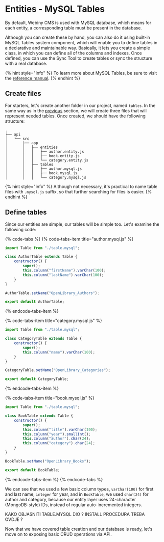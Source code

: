 # Entities - MySQL Tables

By default, Webiny CMS is used with MySQL database, which means for each entity, a corresponding table must be present in the database.

Although you can create these by hand, you can also do it using built-in MySQL Tables system component, which will enable you to define tables in a declarative and maintainable way. Basically, it lets you create a simple class, in which you can define all of the columns and indexes. Once defined, you can use the Sync Tool to create tables or sync the structure with a real database.

{% hint style="info" %}
To learn more about MySQL Tables, be sure to visit the [reference manual](../../../reference-manual/components/mysql-tables/).
{% endhint %}

## Create files

For starters, let's create another folder in our project, named `tables`. In the same way as in the [previous](creating-a-new-entity.md) section, we will create three files that will represent needed tables. Once created, we should have the following structure:

```text
.
├── api
│   └── src
│       ├── app
│       │   ├── entities
│       │   │   ├── author.entity.js
│       │   │   ├── book.entity.js
│       │   │   └── category.entity.js
│       │   ├── tables
│       │   │   ├── author.mysql.js
│       │   │   ├── book.mysql.js
│       │   │   └── category.mysql.js
```

{% hint style="info" %}
Although not necessary, it's practical to name table files with `.mysql.js` suffix, so that further searching for files is easier.
{% endhint %}

## Define tables

Since our entities are simple, our tables will be simple too. Let's examine the following code:

{% code-tabs %}
{% code-tabs-item title="author.mysql.js" %}
```javascript
import Table from "./table.mysql";

class AuthorTable extends Table {
    constructor() {
        super();
        this.column("firstName").varChar(100);
        this.column("lastName").varChar(100);
    }
}

AuthorTable.setName("OpenLibrary_Authors");

export default AuthorTable;
```
{% endcode-tabs-item %}

{% code-tabs-item title="category.mysql.js" %}
```javascript
import Table from "./table.mysql";

class CategoryTable extends Table {
    constructor() {
        super();
        this.column("name").varChar(100);
    }
}

CategoryTable.setName("OpenLibrary_Categories");

export default CategoryTable;
```
{% endcode-tabs-item %}

{% code-tabs-item title="book.mysql.js" %}
```javascript
import Table from "./table.mysql";

class BookTable extends Table {
    constructor() {
        super();
        this.column("title").varChar(100);
        this.column("year").smallInt();
        this.column("author").char(24);
        this.column("category").char(24);
    }
}

BookTable.setName("OpenLibrary_Books");

export default BookTable;
```
{% endcode-tabs-item %}
{% endcode-tabs %}

We can see that we used a few basic column types, `varChar(100)` for first and last name, `integer` for year, and in `BookTable`, we used `char(24)` for author and category, because our entity layer uses 24-character \(MongoDB-style\) IDs, instead of regular auto-incremented integers.

KAKO OBJASNITI TABLE.MYSQL DIO ? INSTALL PROCEDURA TREBA OVDJE ?

Now that we have covered table creation and our database is ready, let's move on to exposing basic CRUD operations via API.




